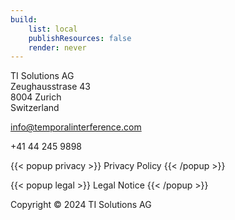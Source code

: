 ```yaml
---
build:
    list: local
    publishResources: false
    render: never
---
```

TI Solutions AG  
Zeughausstrase 43  
8004 Zurich  
Switzerland

<info@temporalinterference.com>

+41 44 245 9898

{{< popup privacy >}}
Privacy Policy
{{< /popup >}}


{{< popup legal >}}
Legal Notice
{{< /popup >}}

Copyright © 2024 TI Solutions AG
